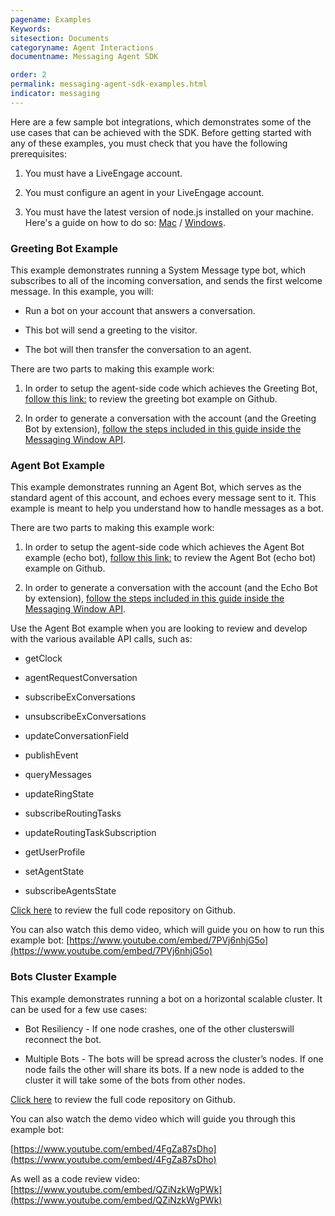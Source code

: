 ```yaml
---
pagename: Examples
Keywords:
sitesection: Documents
categoryname: Agent Interactions
documentname: Messaging Agent SDK

order: 2
permalink: messaging-agent-sdk-examples.html
indicator: messaging
---
```


Here are a few sample bot integrations, which demonstrates some of the use cases that can be achieved with the SDK. Before getting started with any of these examples, you must check that you have the following prerequisites:

1. You must have a LiveEngage account.

2. You must configure an agent in your LiveEngage account.

3. You must have the latest version of node.js installed on your machine. Here's a guide on how to do so: [Mac](http://blog.teamtreehouse.com/install-node-js-npm-mac) / [Windows](http://blog.teamtreehouse.com/install-node-js-npm-windows).

### Greeting Bot Example

This example demonstrates running a System Message type bot, which subscribes to all of the incoming conversation, and sends the first welcome message. In this example, you will:

* Run a bot on your account that answers a conversation.

* This bot will send a greeting to the visitor.

* The bot will then transfer the conversation to an agent.

There are two parts to making this example work:

1. In order to setup the agent-side code which achieves the Greeting Bot, [follow this link:](https://github.com/LivePersonInc/node-agent-sdk#running-the-sample-app) to review the greeting bot example on Github.

2. In order to generate a conversation with the account (and the Greeting Bot by extension), [follow the steps included in this guide inside the Messaging Window API](consumer-int-js-sample.html).

### Agent Bot Example

This example demonstrates running an Agent Bot, which serves as the standard agent of this account, and echoes every message sent to it. This example is meant to help you understand how to handle messages as a bot.

There are two parts to making this example work:

1. In order to setup the agent-side code which achieves the Agent Bot example (echo bot), [follow this link:](https://github.com/LivePersonInc/node-agent-sdk#running-the-sample-app) to review the Agent Bot (echo bot) example on Github.

2. In order to generate a conversation with the account (and the Echo Bot by extension), [follow the steps included in this guide inside the Messaging Window API](consumer-int-js-sample.html).

Use the Agent Bot example when you are looking to review and develop with the various available API calls, such as:

* getClock

* agentRequestConversation

* subscribeExConversations

* unsubscribeExConversations

* updateConversationField

* publishEvent

* queryMessages

* updateRingState

* subscribeRoutingTasks

* updateRoutingTaskSubscription

* getUserProfile

* setAgentState

* subscribeAgentsState

[Click here](https://github.com/LivePersonInc/node-agent-sdk/tree/master/examples/agent-bot) to review the full code repository on Github.

You can also watch this demo video, which will guide you on how to run this example bot: [https://www.youtube.com/embed/7PVj6nhjG5o](https://www.youtube.com/embed/7PVj6nhjG5o)

### Bots Cluster Example

This example demonstrates running a bot on a ​horizontal scalable cluster. It can be used for a few use cases:

* Bot Resiliency - If one node crashes, one ​of the other ​clusters ​will reconnect the bot.

* Multiple Bots - The bots will be spread across the cluster’s nodes. If one node fails the other will share its bots. If a new node is added to the cluster it will take some of the bots from other nodes.

[Click here](https://github.com/LivePersonInc/node-agent-sdk/tree/master/examples/cluster) to review the full code repository on Github.​

You can also watch the demo video which will guide you through this example bot:

[https://www.youtube.com/embed/4FgZa87sDho](https://www.youtube.com/embed/4FgZa87sDho)

As well as a code review video: [https://www.youtube.com/embed/QZiNzkWgPWk](https://www.youtube.com/embed/QZiNzkWgPWk)
